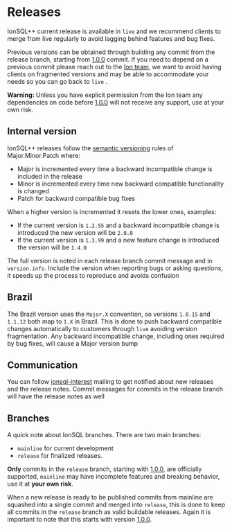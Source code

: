 # Releases

IonSQL++ current release is available in `live` and we recommend clients to merge from live regularly to avoid lagging
behind features and bug fixes. 

Previous versions can be obtained through building any commit from the release 
branch, starting from [1.0.0] commit. If you need to depend on a previous commit please reach out to the [Ion team], we 
want to avoid having clients on fragmented versions and may be able to accommodate your needs so you can go back to `live` .

**Warning:** Unless you have explicit permission from the Ion team any dependencies on code before [1.0.0] will not receive any support, use at your own risk.

## Internal version

IonSQL++ releases follow the [semantic versioning] rules of Major.Minor.Patch where:
* Major is incremented every time a backward incompatible change is included in the release
* Minor is incremented every time new backward compatible functionality is changed
* Patch for backward compatible bug fixes

When a higher version is incremented it resets the lower ones, examples: 
* If the current version is `1.2.55` and a backward incompatible change is introduced the new version will be `2.0.0`
* If the current version is `1.3.99` and a new feature change is introduced the version will be `1.4.0`  

The full version is noted in each release branch commit message and in `version.info`. Include the version when 
reporting bugs or asking questions, it speeds up the process to reproduce and avoids confusion 

## Brazil

The Brazil version uses the `Major.X` convention, so versions `1.0.15` and `1.1.12` both map to `1.X` in Brazil. This is 
done to push backward compatible changes automatically to customers through `live` avoiding version fragmentation. Any
backward incompatible change, including ones required by bug fixes, will cause a Major version bump

## Communication

You can follow [ionsql-interest] mailing to get notified about new releases and the release notes. Commit messages for
commits in the release branch will have the release notes as well 

## Branches

A quick note about IonSQL branches. There are two main branches: 
* `mainline` for current development 
* `release` for finalized releases. 

**Only** commits in the `release` branch, starting with [1.0.0], are officially supported, `mainline` may have 
incomplete features and breaking behavior, use it at **your own risk**. 

When a new release is ready to be published commits from mainline are squashed into a single commit and merged into 
`release`, this is done to keep all commits in the `release` branch as valid buildable releases. Again it is important 
to note that this starts with version [1.0.0].

[semantic versioning]: https://semver.org/
[1.0.0]: todo
[Ion team]: https://w.amazon.com/index.php/Ion/SQL%2B%2B#Communication
[ionsql-interest]: https://email-list.corp.amazon.com/email-list/email-list.mhtml?action=search&name=ionsql
